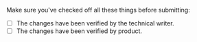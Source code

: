 Make sure you've checked off all these things before submitting:

- [ ] The changes have been verified by the technical writer.
- [ ] The changes have been verified by product.